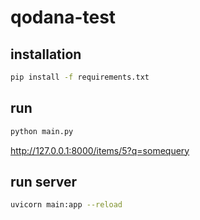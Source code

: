 # qodana-test

## installation
```bash
pip install -f requirements.txt
```

## run
```bash
python main.py
```

http://127.0.0.1:8000/items/5?q=somequery

## run server
```bash
uvicorn main:app --reload
```

